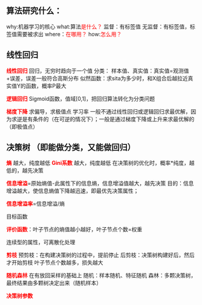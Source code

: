 ## 算法研究什么：
why:机器学习的核心
what:算法<font color='red'>是什么？</font>
监督：有标签值
无监督：有标签值，标签值需要被求出
where：<font color='red'>在哪用？</font>
how:<font color='red'>怎么用？</font>

## 线性回归
<font color='red'>**线性回归**</font>
回归，无穷时趋向于一个值
分类：
样本值、真实值：真实值=观测值+误差，误差一般符合高斯分布
似然函数：求sita为多少时，和X组合后越拉近真实值Y的函数，概率P最大

<font color='red'>**逻辑回归**</font>
Sigmoid函数，值域[0,1]，把回归算法转化为分类问题

<font color='red'>**梯度下降**</font>
求偏导，求极值点
学习率
一般不通过线性回归或逻辑回归求最优解，因为求逆是有条件的（在可逆的情况下）；一般是通过梯度下降或上升来求最优解的（即极值点）


## 决策树 （即能做分类，又能做回归）
<font color='red'>**熵**</font>	  越大，纯度越低
<font color='red'>**Gini系数**</font>   越大，纯度越低
在决策树的优化时，概率*纯度，越低的，越先决策

<font color='red'>**信息增溢**</font>=原始熵值-此属性下的信息熵，信息增溢值越大，越先决策
目的：信息增溢越大，使信息熵值下降越迅速，即最优先决策属性；

<font color='red'>**信息增溢率**</font>=信息增溢/熵

目标函数

<font color='red'>**评价函数**</font>：叶子节点的熵值越小越好，叶子节点个数=权重

连续型的属性，可离散化处理

<font color='red'>**剪枝**</font>
预剪枝：在构建决策树的过程中，提前停止
后剪枝：决策树构建好后，然后才开始剪枝
叶子节点个数越多，损失越大

<font color='red'>**随机森林**</font>
在有放回采样的基础上
随机：样本随机、特征随机
森林：多颗决策树，最终结果由多颗树决定出来（随机样本）

<font color='red'>**决策树参数**</font>





